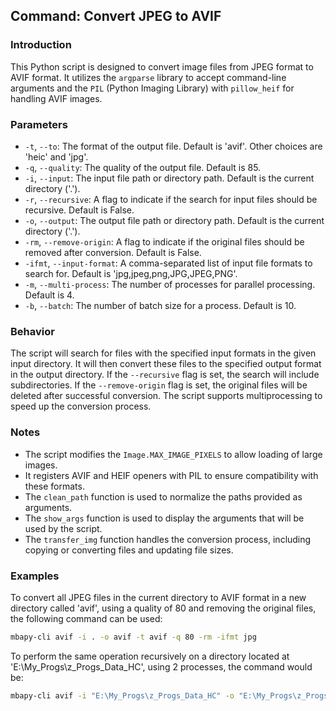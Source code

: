 ## Command: Convert JPEG to AVIF

### Introduction
This Python script is designed to convert image files from JPEG format to AVIF format. It utilizes the `argparse` library to accept command-line arguments and the `PIL` (Python Imaging Library) with `pillow_heif` for handling AVIF images.

### Parameters

- `-t`, `--to`: The format of the output file. Default is 'avif'. Other choices are 'heic' and 'jpg'.
- `-q`, `--quality`: The quality of the output file. Default is 85.
- `-i`, `--input`: The input file path or directory path. Default is the current directory ('.').
- `-r`, `--recursive`: A flag to indicate if the search for input files should be recursive. Default is False.
- `-o`, `--output`: The output file path or directory path. Default is the current directory ('.').
- `-rm`, `--remove-origin`: A flag to indicate if the original files should be removed after conversion. Default is False.
- `-ifmt`, `--input-format`: A comma-separated list of input file formats to search for. Default is 'jpg,jpeg,png,JPG,JPEG,PNG'.
- `-m`, `--multi-process`: The number of processes for parallel processing. Default is 4.
- `-b`, `--batch`: The number of batch size for a process. Default is 10.

### Behavior
The script will search for files with the specified input formats in the given input directory. It will then convert these files to the specified output format in the output directory. If the `--recursive` flag is set, the search will include subdirectories. If the `--remove-origin` flag is set, the original files will be deleted after successful conversion. The script supports multiprocessing to speed up the conversion process.

### Notes
- The script modifies the `Image.MAX_IMAGE_PIXELS` to allow loading of large images.
- It registers AVIF and HEIF openers with PIL to ensure compatibility with these formats.
- The `clean_path` function is used to normalize the paths provided as arguments.
- The `show_args` function is used to display the arguments that will be used by the script.
- The `transfer_img` function handles the conversion process, including copying or converting files and updating file sizes.

### Examples

To convert all JPEG files in the current directory to AVIF format in a new directory called 'avif', using a quality of 80 and removing the original files, the following command can be used:

```bash
mbapy-cli avif -i . -o avif -t avif -q 80 -rm -ifmt jpg
```

To perform the same operation recursively on a directory located at 'E:\My_Progs\z_Progs_Data_HC', using 2 processes, the command would be:

```bash
mbapy-cli avif -i "E:\My_Progs\z_Progs_Data_HC" -o "E:\My_Progs\z_Progs_Data_HC\avif" -r -t avif -q 80 -rm -ifmt jpg -m 2
```